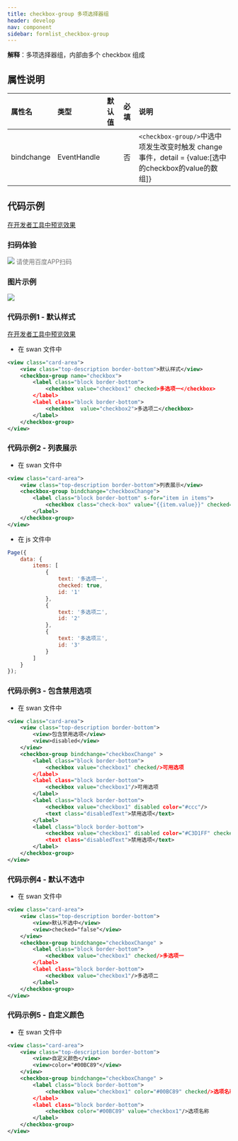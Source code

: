 ```yaml
---
title: checkbox-group 多项选择器组
header: develop
nav: component
sidebar: formlist_checkbox-group
---
```



 

**解释**：多项选择器组，内部由多个 checkbox 组成

##  属性说明 

|属性名 |类型  |默认值  | 必填 |说明|
|:---- | :---- | :---- |:---- |:---- |
|bindchange | EventHandle  | | 否 |`<checkbox-group/>`中选中项发生改变时触发 change 事件，detail = {value:[选中的checkbox的value的数组]}|

## 代码示例

<a href="swanide://fragment/25ed2aed48756b51d8ee66247ad0e31c1577360470649" title="在开发者工具中预览效果" target="_self">在开发者工具中预览效果</a>

### 扫码体验

<div class='scan-code-container'>
    <img src="https://b.bdstatic.com/miniapp/assets/images/doc_demo/checkbox.png" class="demo-qrcode-image" />
    <font color=#777 12px>请使用百度APP扫码</font>
</div>



###  图片示例 

<div class="m-doc-custom-examples">
    <div class="m-doc-custom-examples-correct">
        <img src="https://b.bdstatic.com/miniapp/images/checkbox.gif">
    </div>
    <div class="m-doc-custom-examples-correct">
        <img src=" ">
    </div>
    <div class="m-doc-custom-examples-correct">
        <img src=" ">
    </div>     
</div>

###  代码示例1 - 默认样式 

<a href="swanide://fragment/aaacfd95fdcd62bd6cade29e143a74ed1572917879202" title="在开发者工具中预览效果" target="_self">在开发者工具中预览效果</a>

* 在 swan 文件中

```xml
<view class="card-area">
    <view class="top-description border-bottom">默认样式</view>
    <checkbox-group name="checkbox">
        <label class="block border-bottom">
            <checkbox value="checkbox1" checked>多选项一</checkbox>
        </label>
        <label class="block border-bottom">
            <checkbox  value="checkbox2">多选项二</checkbox>
        </label>
    </checkbox-group>
</view>
```

###  代码示例2 - 列表展示 

* 在 swan 文件中

```xml
<view class="card-area">
    <view class="top-description border-bottom">列表展示</view>
    <checkbox-group bindchange="checkboxChange">
        <label class="block border-bottom" s-for="item in items">
            <checkbox class="check-box" value="{{item.value}}" checked="{{item.checked}}" id="{{item.id}}">{{item.text}}</checkbox>
        </label>
    </checkbox-group>
</view>
```

* 在 js 文件中

```javascript
Page({
    data: {
        items: [
            {
                text: '多选项一',
                checked: true,
                id: '1'
            },
            {
                text: '多选项二',
                id: '2'
            },
            {
                text: '多选项三',
                id: '3'
            }
        ]
    }
});
```

###  代码示例3 - 包含禁用选项 

* 在 swan 文件中

```xml
<view class="card-area">
    <view class="top-description border-bottom">
        <view>包含禁用选项</view>
        <view>disabled</view>
    </view>
    <checkbox-group bindchange="checkboxChange" >
        <label class="block border-bottom">              
            <checkbox value="checkbox1" checked/>可用选项
        </label>
        <label class="block border-bottom">              
            <checkbox value="checkbox1"/>可用选项
        </label>
        <label class="block border-bottom">
            <checkbox value="checkbox1" disabled color="#ccc"/>
            <text class="disabledText">禁用选项</text>
        </label>
        <label class="block border-bottom">
            <checkbox value="checkbox1" disabled color="#C3D1FF" checked/>
            <text class="disabledText">禁用选项</text>
        </label>
    </checkbox-group>
</view>
```

###  代码示例4 - 默认不选中 

* 在 swan 文件中

```xml
<view class="card-area">
    <view class="top-description border-bottom">
        <view>默认不选中</view>
        <view>checked="false"</view>
    </view>
    <checkbox-group bindchange="checkboxChange" >
        <label class="block border-bottom">
            <checkbox value="checkbox1" checked/>多选项一
        </label>
        <label class="block border-bottom">
            <checkbox value="checkbox1"/>多选项二
        </label>
    </checkbox-group>
</view>
```

###  代码示例5 - 自定义颜色 

* 在 swan 文件中

```xml
<view class="card-area">
    <view class="top-description border-bottom">
        <view>自定义颜色</view>
        <view>color="#00BC89"</view>
    </view>
    <checkbox-group bindchange="checkboxChange" >
        <label class="block border-bottom">
            <checkbox value="checkbox1" color="#00BC89" checked/>选项名称
        </label>
        <label class="block border-bottom">
            <checkbox color="#00BC89" value="checkbox1"/>选项名称
        </label>
    </checkbox-group>
</view>
```

